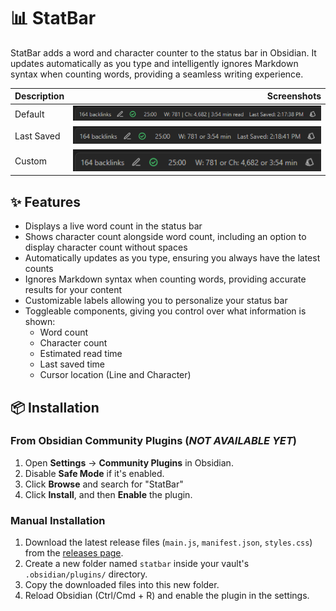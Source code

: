 # 📊 StatBar

StatBar adds a word and character counter to the status bar in Obsidian. It updates automatically as you type and intelligently ignores Markdown syntax when counting words, providing a seamless writing experience.

| Description |                                     Screenshots |
| ----------- | ----------------------------------------------: |
| Default     | ![screenshot-1](./screenshots/screenshot-1.png) |
| Last Saved  | ![screenshot-3](./screenshots/screenshot-3.png) |
| Custom      | ![screenshot-2](./screenshots/screenshot-2.png) |

## ✨ Features

- Displays a live word count in the status bar
- Shows character count alongside word count, including an option to display character count without spaces
- Automatically updates as you type, ensuring you always have the latest counts
- Ignores Markdown syntax when counting words, providing accurate results for your content
- Customizable labels allowing you to personalize your status bar
- Toggleable components, giving you control over what information is shown:
    - Word count
    - Character count
    - Estimated read time
    - Last saved time
    - Cursor location (Line and Character)

## 📦 Installation

### From Obsidian Community Plugins (_NOT AVAILABLE YET_)

1. Open **Settings** → **Community Plugins** in Obsidian.
2. Disable **Safe Mode** if it's enabled.
3. Click **Browse** and search for "StatBar"
4. Click **Install**, and then **Enable** the plugin.

### Manual Installation

1. Download the latest release files (`main.js`, `manifest.json`, `styles.css`) from the [releases page](https://github.com/semanticdata/obsidian-statbar/releases).
2. Create a new folder named `statbar` inside your vault's `.obsidian/plugins/` directory.
3. Copy the downloaded files into this new folder.
4. Reload Obsidian (Ctrl/Cmd + R) and enable the plugin in the settings.
